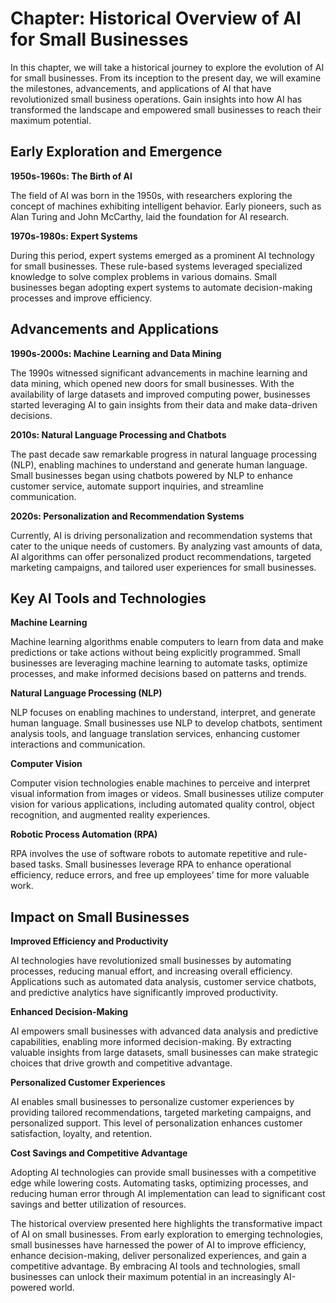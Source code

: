 Chapter: Historical Overview of AI for Small Businesses
=======================================================

In this chapter, we will take a historical journey to explore the evolution of AI for small businesses. From its inception to the present day, we will examine the milestones, advancements, and applications of AI that have revolutionized small business operations. Gain insights into how AI has transformed the landscape and empowered small businesses to reach their maximum potential.

Early Exploration and Emergence
-------------------------------

**1950s-1960s: The Birth of AI**

The field of AI was born in the 1950s, with researchers exploring the concept of machines exhibiting intelligent behavior. Early pioneers, such as Alan Turing and John McCarthy, laid the foundation for AI research.

**1970s-1980s: Expert Systems**

During this period, expert systems emerged as a prominent AI technology for small businesses. These rule-based systems leveraged specialized knowledge to solve complex problems in various domains. Small businesses began adopting expert systems to automate decision-making processes and improve efficiency.

Advancements and Applications
-----------------------------

**1990s-2000s: Machine Learning and Data Mining**

The 1990s witnessed significant advancements in machine learning and data mining, which opened new doors for small businesses. With the availability of large datasets and improved computing power, businesses started leveraging AI to gain insights from their data and make data-driven decisions.

**2010s: Natural Language Processing and Chatbots**

The past decade saw remarkable progress in natural language processing (NLP), enabling machines to understand and generate human language. Small businesses began using chatbots powered by NLP to enhance customer service, automate support inquiries, and streamline communication.

**2020s: Personalization and Recommendation Systems**

Currently, AI is driving personalization and recommendation systems that cater to the unique needs of customers. By analyzing vast amounts of data, AI algorithms can offer personalized product recommendations, targeted marketing campaigns, and tailored user experiences for small businesses.

Key AI Tools and Technologies
-----------------------------

**Machine Learning**

Machine learning algorithms enable computers to learn from data and make predictions or take actions without being explicitly programmed. Small businesses are leveraging machine learning to automate tasks, optimize processes, and make informed decisions based on patterns and trends.

**Natural Language Processing (NLP)**

NLP focuses on enabling machines to understand, interpret, and generate human language. Small businesses use NLP to develop chatbots, sentiment analysis tools, and language translation services, enhancing customer interactions and communication.

**Computer Vision**

Computer vision technologies enable machines to perceive and interpret visual information from images or videos. Small businesses utilize computer vision for various applications, including automated quality control, object recognition, and augmented reality experiences.

**Robotic Process Automation (RPA)**

RPA involves the use of software robots to automate repetitive and rule-based tasks. Small businesses leverage RPA to enhance operational efficiency, reduce errors, and free up employees' time for more valuable work.

Impact on Small Businesses
--------------------------

**Improved Efficiency and Productivity**

AI technologies have revolutionized small businesses by automating processes, reducing manual effort, and increasing overall efficiency. Applications such as automated data analysis, customer service chatbots, and predictive analytics have significantly improved productivity.

**Enhanced Decision-Making**

AI empowers small businesses with advanced data analysis and predictive capabilities, enabling more informed decision-making. By extracting valuable insights from large datasets, small businesses can make strategic choices that drive growth and competitive advantage.

**Personalized Customer Experiences**

AI enables small businesses to personalize customer experiences by providing tailored recommendations, targeted marketing campaigns, and personalized support. This level of personalization enhances customer satisfaction, loyalty, and retention.

**Cost Savings and Competitive Advantage**

Adopting AI technologies can provide small businesses with a competitive edge while lowering costs. Automating tasks, optimizing processes, and reducing human error through AI implementation can lead to significant cost savings and better utilization of resources.

The historical overview presented here highlights the transformative impact of AI on small businesses. From early exploration to emerging technologies, small businesses have harnessed the power of AI to improve efficiency, enhance decision-making, deliver personalized experiences, and gain a competitive advantage. By embracing AI tools and technologies, small businesses can unlock their maximum potential in an increasingly AI-powered world.
